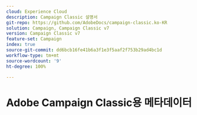 ```yaml
---
cloud: Experience Cloud
description: Campaign Classic 설명서
git-repo: https://github.com/AdobeDocs/campaign-classic.ko-KR
solution: Campaign, Campaign Classic v7
version: Campaign Classic v7
feature-set: Campaign
index: true
source-git-commit: dd6bcb16fe41b6a3f1e3f5aaf2f753b29ad4bc1d
workflow-type: tm+mt
source-wordcount: '9'
ht-degree: 100%

---
```



# Adobe Campaign Classic용 메타데이터

